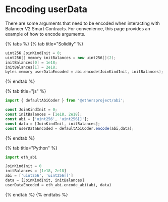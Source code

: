 # Encoding userData

There are some arguments that need to be encoded when interacting with Balancer V2 Smart Contracts. For convenience, this page provides an example of how to encode arguments.

{% tabs %}
{% tab title="Solidity" %}
```cpp
uint256 JoinKindInit = 0;
uint256[] memory initBalances = new uint256[](2);
initBalances[0] = 1e18;
initBalances[1] = 2e18;
bytes memory userDataEncoded = abi.encode(JoinKindInit, initBalances);
```
{% endtab %}

{% tab title="js" %}
```javascript
import { defaultAbiCoder } from '@ethersproject/abi';

const JoinKindInit = 0;
const initBalances = [1e18, 2e18];
const abi = ['uint256', 'uint256[]'];
const data = [JoinKindInit, initBalances];
const userDataEncoded = defaultAbiCoder.encode(abi,data);
```
{% endtab %}

{% tab title="Python" %}
```python
import eth_abi

JoinKindInit = 0
initBalances = [1e18, 2e18]
abi = ['uint256', 'uint256[]']
data = [JoinKindInit, initBalances]
userDataEncoded = eth_abi.encode_abi(abi, data)
```
{% endtab %}
{% endtabs %}

